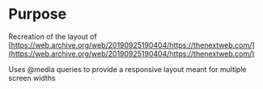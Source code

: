# Purpose

Recreation of the layout of [https://web.archive.org/web/20190925190404/https://thenextweb.com/](https://web.archive.org/web/20190925190404/https://thenextweb.com/)

Uses @media queries to provide a responsive layout meant for multiple
screen widths
